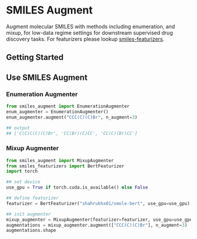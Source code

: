 # SMILES Augment

Augment molecular SMILES with methods including enumeration, and mixup, for low-data regime settings for downstream supervised drug discovery tasks. For featurizers please lookup [smiles-featurizers](https://github.com/MoleculeTransformers/smiles-featurizers).

## Getting Started

## Use SMILES Augment

### Enumeration Augmenter

```python
from smiles_augment import EnumerationAugmenter
enum_augmenter = EnumerationAugmenter()
enum_augmenter.augment("CCC(C)(C)Br", n_augment=3)

## output
## ['C(C)C(C)(C)Br', 'CC(Br)(C)CC', 'CC(C)(Br)CC']
```

### Mixup Augmenter

```python
from smiles_augment import MixupAugmenter
from smiles_featurizers import BertFeaturizer
import torch

## set device
use_gpu = True if torch.cuda.is_available() else False

## define featurizer
featurizer = BertFeaturizer("shahrukhx01/smole-bert", use_gpu=use_gpu)

## init augmenter
mixup_augmenter = MixupAugmenter(featurizer=featurizer, use_gpu=use_gpu)
augmentations = mixup_augmenter.augment(["CCC(C)(C)Br"], n_augment=3)
augmentations.shape
```
